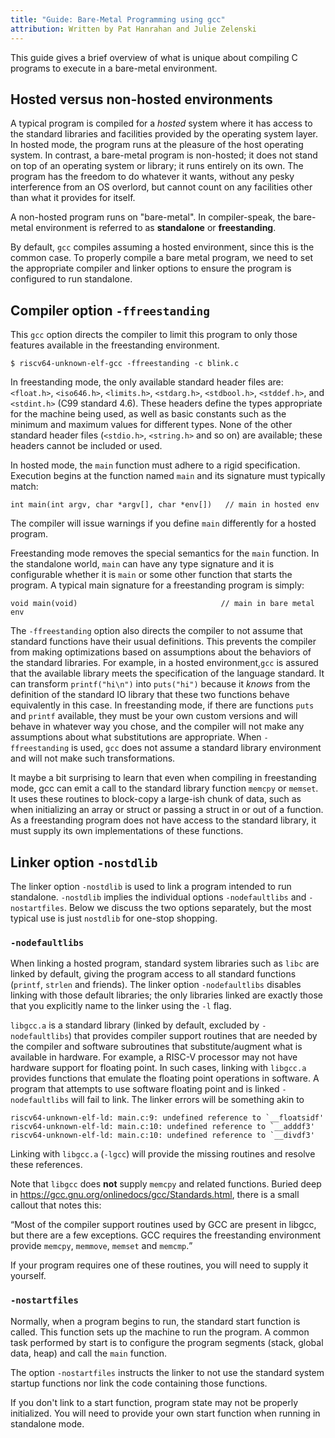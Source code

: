 ```yaml
---
title: "Guide: Bare-Metal Programming using gcc"
attribution: Written by Pat Hanrahan and Julie Zelenski
---
```



This guide gives a brief overview of what is unique about compiling C programs to execute in a bare-metal environment.

## Hosted versus non-hosted environments
A typical program is compiled for a _hosted_ system where it has access to
the standard libraries and facilities provided by the operating system layer. 
In hosted mode, the program runs at the pleasure of the host operating system.
In contrast, a bare-metal program is non-hosted; it does not stand on top of an
operating system or library; it runs entirely on its own. The program has the freedom
to do whatever it wants, without any pesky interference from an OS overlord, but
cannot count on any facilities other than what it provides for itself.

A non-hosted program runs on "bare-metal". In compiler-speak, the bare-metal
environment is referred to as __standalone__ or __freestanding__.

By default, `gcc` compiles assuming a hosted environment, since this is the common case. 
To properly compile a bare metal program, we need to set the appropriate compiler and 
linker options to ensure the program is configured to run standalone.

## Compiler option `-ffreestanding`
This `gcc` option directs the compiler to limit this program to only those features available in the freestanding environment. 

```console
$ riscv64-unknown-elf-gcc -ffreestanding -c blink.c
```

In freestanding mode, the only available standard header files are:
`<float.h>`, `<iso646.h>`, `<limits.h>`, `<stdarg.h>`, 
`<stdbool.h>`, `<stddef.h>`, and `<stdint.h>` (C99 standard 4.6).
These headers define the types appropriate for the machine being used, as well 
as basic constants such as the minimum and maximum values for different types.
None of the other standard header files (`<stdio.h>`, `<string.h>` and so on) are available;
these headers cannot be included or used.

In hosted mode, the `main` function must adhere to a rigid specification.
 Execution begins at the function named `main` and its signature must typically match:

    int main(int argv, char *argv[], char *env[])   // main in hosted env

The compiler will issue warnings if you define `main` differently for a hosted program.

Freestanding mode removes the special semantics for the `main` function. In the standalone 
world, `main` can have any type signature and it is configurable whether it is `main` or 
some other function that starts the program. A typical main signature for 
a freestanding program is simply:

    void main(void)                                // main in bare metal env

The `-ffreestanding` option also directs the compiler to not assume that standard functions 
have their usual definitions. This prevents the compiler from making optimizations
based on assumptions about the behaviors of the standard libraries. For example, 
in a hosted environment,`gcc` is assured that the available library meets the 
specification of the language standard. It can transform `printf("hi\n")` into `puts("hi")` 
because it *knows* from the definition of the standard IO library that these two 
functions behave equivalently in this case. In freestanding mode, if there are functions `puts` and `printf`
available, they must be your own custom versions and will behave in whatever way you chose, and the
compiler will not make any assumptions  about what substitutions are appropriate.
When `-ffreestanding` is used, `gcc` does not assume a standard library environment and will not make such transformations.

It maybe a bit surprising to learn that even when compiling in freestanding mode,
gcc can emit a call to the standard library function `memcpy` or `memset`. It uses these routines to
block-copy a large-ish chunk of data, such as when initializing an array 
or struct or passing a struct in or out of a function. As a freestanding program does not have access
to the standard library, it must supply its own implementations of these functions.

## Linker option `-nostdlib`
The linker option `-nostdlib` is used to link a program intended to run standalone. `-nostdlib` implies
the individual options `-nodefaultlibs` and `-nostartfiles`. Below we discuss 
the two options separately, but the most typical use is just `nostdlib` for one-stop shopping.

### `-nodefaultlibs`
When linking a hosted program, standard system libraries such as `libc` are 
linked by default, giving the program access to all standard 
functions (`printf`, `strlen` and friends).  The linker option `-nodefaultlibs`
disables linking with those default libraries; the only libraries linked are
exactly those that you explicitly name to the linker using the `-l` flag.

`libgcc.a` is a standard library (linked by default, excluded by `-nodefaultlibs`) 
that provides compiler support routines that are needed by the compiler and software subroutines
that substitute/augment what is available in hardware.
 For example, a RISC-V processor may not have hardware support for floating point.  In such cases,
 linking with `libgcc.a` provides functions that emulate the floating point operations in software.
  A program that attempts to use software floating point and is linked `-nodefaultlibs` will fail to link. The linker errors will be something
akin to

```console
riscv64-unknown-elf-ld: main.c:9: undefined reference to `__floatsidf'
riscv64-unknown-elf-ld: main.c:10: undefined reference to `__adddf3'
riscv64-unknown-elf-ld: main.c:10: undefined reference to `__divdf3'
```
Linking with `libgcc.a` (`-lgcc`) will provide the missing routines and resolve these references.

Note that `libgcc` does __not__ supply `memcpy` and related functions. 
Buried deep in <https://gcc.gnu.org/onlinedocs/gcc/Standards.html>, there is a small
callout that notes this:

<q>Most of the compiler support routines used by GCC are present in libgcc,
but there are a few exceptions. GCC requires the freestanding environment
 provide `memcpy`, `memmove`, `memset` and `memcmp`.</q>

If your program requires one of these routines, you will need to supply it yourself.

### `-nostartfiles`
Normally, when a program begins to run, the standard start function is called.
 This function sets up the machine to run the program.
A common task performed by start is to configure the program segments (stack, global data, heap) and call the `main` function.

The option `-nostartfiles`
instructs the linker to not use the standard system startup functions nor 
link the code containing those functions.

If you don't link to a start function, program state may not be properly initialized.
You will need to provide your own start function when running in standalone mode.



